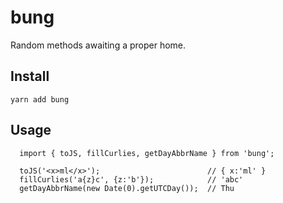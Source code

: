 # bung

Random methods awaiting a proper home.

## Install

  `yarn add bung`

## Usage

      import { toJS, fillCurlies, getDayAbbrName } from 'bung';
      
      toJS('<x>ml</x>');                        // { x:'ml' }
      fillCurlies('a{z}c', {z:'b'});            // 'abc'
      getDayAbbrName(new Date(0).getUTCDay());  // Thu
